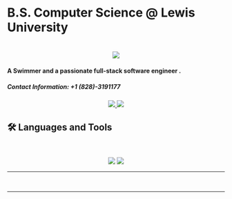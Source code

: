 # B.S. Computer Science @ Lewis University
<h1 align="center">
    <img src="https://readme-typing-svg.herokuapp.com/?font=Inter&size=48&center=true&vCenter=true&width=500&height=70&color=4493F8&duration=4000&lines=Hi+There!;+I'm+Andres+Bodington!;" />
</h1>

#### A Swimmer and a passionate full-stack software engineer .

##### Contact Information: +1 (828)-3191177

<div align="center">
  <a href="aebodington27@gmail.com">
    <img src="https://img.shields.io/badge/Gmail-333333?style=for-the-badge&logo=gmail&logoColor=red" />
  </a>
  <a href="https://linkedin.com/in/andresbodington" target="_blank">
    <img src="https://img.shields.io/badge/LinkedIn-0077B5?style=for-the-badge&logo=linkedin&logoColor=white" target="_blank" />
  </a>
</div>

## 🛠️ Languages and Tools

<br>
<p align="center">
  <img src="https://skillicons.dev/icons?i=java,cpp,python" />
  <img src="https://skillicons.dev/icons?i=html,css,git,github" />
</p>
<hr>
<br>



<hr>

